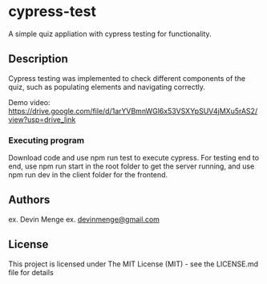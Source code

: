 # cypress-test

A simple quiz appliation with cypress testing for functionality.

## Description

Cypress testing was implemented to check different components of the quiz, such as populating elements and navigating correctly.

Demo video: https://drive.google.com/file/d/1arYVBmnWGl6x53VSXYpSUV4jMXu5rAS2/view?usp=drive_link

### Executing program

Download code and use npm run test to execute cypress.
For testing end to end, use npm run start in the root folder to get the server running, and use npm run dev in the client folder for the frontend.

## Authors

ex. Devin Menge
ex. devinmenge@gmail.com

## License

This project is licensed under The MIT License (MIT) - see the LICENSE.md file for details
